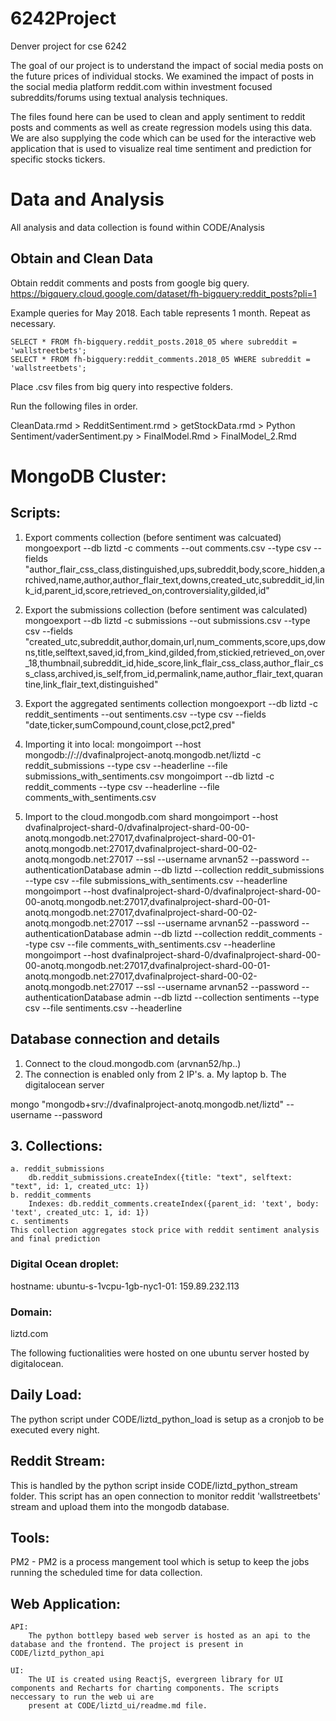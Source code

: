 # 6242Project
Denver project for cse 6242

The goal of our project is to understand the impact of social media posts on the future prices of individual stocks. We examined the impact of posts in the social media platform reddit.com within investment focused subreddits/forums using textual analysis techniques.

The files found here can be used to clean and apply sentiment to reddit posts and comments as well as create regression models using this data. We are also supplying the code which can be used for the interactive web application that is used to visualize real time sentiment and prediction for specific stocks tickers. 

# Data and Analysis 

All analysis and data collection is found within CODE/Analysis

## Obtain and Clean Data

Obtain reddit comments and posts from google big query. https://bigquery.cloud.google.com/dataset/fh-bigquery:reddit_posts?pli=1

Example queries for May 2018. Each table represents 1 month. Repeat as necessary.
```
SELECT * FROM fh-bigquery.reddit_posts.2018_05 where subreddit = 'wallstreetbets'; 
SELECT * FROM fh-bigquery:reddit_comments.2018_05 WHERE subreddit = 'wallstreetbets';
```

Place .csv files from big query into respective folders. 

Run the following files in order.

CleanData.rmd > RedditSentiment.rmd > getStockData.rmd > Python Sentiment/vaderSentiment.py > FinalModel.Rmd > FinalModel_2.Rmd

# MongoDB Cluster:

## Scripts:
1) Export comments collection (before sentiment was calcuated)
	mongoexport --db liztd -c comments --out comments.csv --type csv --fields "author_flair_css_class,distinguished,ups,subreddit,body,score_hidden,archived,name,author,author_flair_text,downs,created_utc,subreddit_id,link_id,parent_id,score,retrieved_on,controversiality,gilded,id"

2) Export the submissions collection (before sentiment was calculated)
	mongoexport --db liztd -c submissions --out submissions.csv --type csv --fields "created_utc,subreddit,author,domain,url,num_comments,score,ups,downs,title,selftext,saved,id,from_kind,gilded,from,stickied,retrieved_on,over_18,thumbnail,subreddit_id,hide_score,link_flair_css_class,author_flair_css_class,archived,is_self,from_id,permalink,name,author_flair_text,quarantine,link_flair_text,distinguished"

3) Export the aggregated sentiments collection
mongoexport --db liztd -c reddit_sentiments --out sentiments.csv --type csv --fields "date,ticker,sumCompound,count,close,pct2,pred"

4) Importing it into local:
	mongoimport --host mongodb://://dvafinalproject-anotq.mongodb.net/liztd -c reddit_submissions --type csv --headerline --file submissions_with_sentiments.csv
	mongoimport --db liztd -c reddit_comments --type csv --headerline --file comments_with_sentiments.csv

5) Import to the cloud.mongodb.com shard
	mongoimport --host dvafinalproject-shard-0/dvafinalproject-shard-00-00-anotq.mongodb.net:27017,dvafinalproject-shard-00-01-anotq.mongodb.net:27017,dvafinalproject-shard-00-02-anotq.mongodb.net:27017 --ssl --username arvnan52 --password <PASSWORD> --authenticationDatabase admin --db liztd --collection reddit_submissions --type csv --file submissions_with_sentiments.csv --headerline
	mongoimport --host dvafinalproject-shard-0/dvafinalproject-shard-00-00-anotq.mongodb.net:27017,dvafinalproject-shard-00-01-anotq.mongodb.net:27017,dvafinalproject-shard-00-02-anotq.mongodb.net:27017 --ssl --username arvnan52 --password <PASSWORD> --authenticationDatabase admin --db liztd --collection reddit_comments --type csv --file comments_with_sentiments.csv --headerline
	mongoimport --host dvafinalproject-shard-0/dvafinalproject-shard-00-00-anotq.mongodb.net:27017,dvafinalproject-shard-00-01-anotq.mongodb.net:27017,dvafinalproject-shard-00-02-anotq.mongodb.net:27017 --ssl --username arvnan52 --password <PASSWORD> --authenticationDatabase admin --db liztd --collection sentiments --type csv --file sentiments.csv --headerline

## Database connection and details
1. Connect to the cloud.mongodb.com (arvnan52/hp..)
2. The connection is enabled only from 2 IP's.
    a. My laptop
    b. The digitalocean server

mongo "mongodb+srv://dvafinalproject-anotq.mongodb.net/liztd" --username <username> --password <password>

## 3. Collections:
    a. reddit_submissions
        db.reddit_submissions.createIndex({title: "text", selftext: "text", id: 1, created_utc: 1})
    b. reddit_comments
        Indexes: db.reddit_comments.createIndex({parent_id: 'text', body: 'text', created_utc: 1, id: 1})
    c. sentiments
	This collection aggregates stock price with reddit sentiment analysis and final prediction
  

### Digital Ocean droplet:
hostname: ubuntu-s-1vcpu-1gb-nyc1-01: 159.89.232.113

### Domain:
liztd.com

The following fuctionalities were hosted on one ubuntu server hosted by digitalocean.

## Daily Load:
The python script under CODE/liztd_python_load is setup as a cronjob to be executed every night.

## Reddit Stream:
This is handled by the python script inside CODE/liztd_python_stream folder. This script has an open connection to monitor reddit 'wallstreetbets' stream and upload them into the mongodb database.

## Tools:
PM2 - PM2 is a process mangement tool which is setup to keep the jobs running the scheduled time for data collection.

## Web Application:
    API:
        The python bottlepy based web server is hosted as an api to the database and the frontend. The project is present in CODE/liztd_python_api
  
    UI: 
        The UI is created using ReactjS, evergreen library for UI components and Recharts for charting components. The scripts neccessary to run the web ui are 
        present at CODE/liztd_ui/readme.md file. 
  
